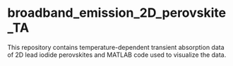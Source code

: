 # broadband_emission_2D_perovskite_TA
This repository contains temperature-dependent transient absorption data of 2D lead iodide perovskites and MATLAB code used to visualize the data.
